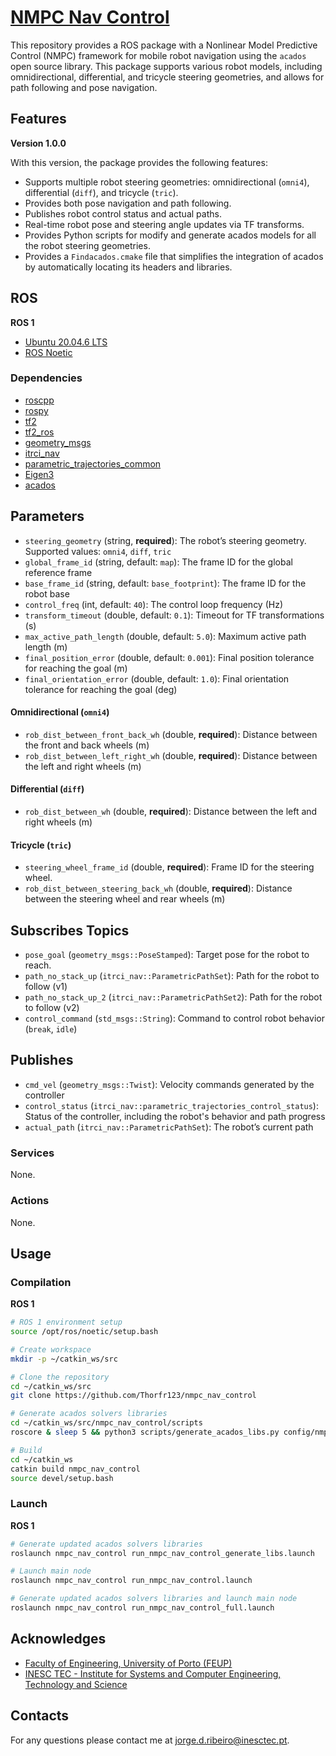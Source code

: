 # [NMPC Nav Control](https://github.com/Thorfr123/nmpc_nav_control)

This repository provides a ROS package with a Nonlinear Model Predictive Control (NMPC) framework for mobile robot navigation using the `acados` open source library. This package supports various robot models, including omnidirectional, differential, and tricycle steering geometries, and allows for path following and pose navigation.

## Features

**Version 1.0.0**

With this version, the package provides the following features:
- Supports multiple robot steering geometries: omnidirectional (`omni4`), differential (`diff`), and tricycle (`tric`).
- Provides both pose navigation and path following.
- Publishes robot control status and actual paths.
- Real-time robot pose and steering angle updates via TF transforms.
- Provides Python scripts for modify and generate acados models for all the robot steering geometries.
- Provides a `Findacados.cmake` file that simplifies the integration of acados by automatically locating its headers and libraries.

## ROS

**ROS 1**

- [Ubuntu 20.04.6 LTS](https://releases.ubuntu.com/focal/)
- [ROS Noetic](https://wiki.ros.org/noetic)

### Dependencies

- [roscpp](https://wiki.ros.org/roscpp/)
- [rospy](https://wiki.ros.org/rospy/)
- [tf2](https://index.ros.org/p/tf2/)
- [tf2_ros](https://index.ros.org/p/tf2_ros/)
- [geometry_msgs](https://index.ros.org/p/geometry_msgs/)
- [itrci_nav](https://gitlab.inesctec.pt/CRIIS/inesctec_robotics_custom_interfaces_stack/-/tree/main/itrci_nav)
- [parametric_trajectories_common](https://gitlab.inesctec.pt/mrdt/msc/trajectory-control-and-collision-avoidance-for-a-mobile-robot/parametric_trajectories_stack/-/tree/main)
- [Eigen3](https://devdocs.io/eigen3/)
- [acados](https://docs.acados.org/)

## Parameters

- `steering_geometry` (string, **required**): The robot’s steering geometry. Supported values: `omni4`, `diff`, `tric`
- `global_frame_id` (string, default: `map`): The frame ID for the global reference frame
- `base_frame_id` (string, default: `base_footprint`): The frame ID for the robot base
- `control_freq` (int, default: `40`): The control loop frequency (Hz)
- `transform_timeout` (double, default: `0.1`): Timeout for TF transformations (s)
- `max_active_path_length` (double, default: `5.0`): Maximum active path length (m)
- `final_position_error` (double, default: `0.001`): Final position tolerance for reaching the goal (m)
- `final_orientation_error` (double, default: `1.0`): Final orientation tolerance for reaching the goal (deg)

#### Omnidirectional (`omni4`)
- `rob_dist_between_front_back_wh` (double, **required**): Distance between the front and back wheels (m)
- `rob_dist_between_left_right_wh` (double, **required**): Distance between the left and right wheels (m)

#### Differential (`diff`)

- `rob_dist_between_wh` (double, **required**): Distance between the left and right wheels (m)

#### Tricycle (`tric`)

- `steering_wheel_frame_id` (double, **required**): Frame ID for the steering wheel.
- `rob_dist_between_steering_back_wh` (double, **required**): Distance between the steering wheel and rear wheels (m)

## Subscribes Topics

- `pose_goal` (`geometry_msgs::PoseStamped`): Target pose for the robot to reach.
- `path_no_stack_up` (`itrci_nav::ParametricPathSet`): Path for the robot to follow (v1)
- `path_no_stack_up_2` (`itrci_nav::ParametricPathSet2`): Path for the robot to follow (v2)
- `control_command` (`std_msgs::String`): Command to control robot behavior (`break`, `idle`)

## Publishes

- `cmd_vel` (`geometry_msgs::Twist`): Velocity commands generated by the controller
- `control_status` (`itrci_nav::parametric_trajectories_control_status`): Status of the controller, including the robot's behavior and path progress
- `actual_path` (`itrci_nav::ParametricPathSet`): The robot’s current path

### Services

None.

### Actions

None.

## Usage

### Compilation

**ROS 1**

```sh
# ROS 1 environment setup
source /opt/ros/noetic/setup.bash

# Create workspace
mkdir -p ~/catkin_ws/src

# Clone the repository
cd ~/catkin_ws/src
git clone https://github.com/Thorfr123/nmpc_nav_control

# Generate acados solvers libraries
cd ~/catkin_ws/src/nmpc_nav_control/scripts
roscore & sleep 5 && python3 scripts/generate_acados_libs.py config/nmpc_nav_control_acados_models.yaml

# Build
cd ~/catkin_ws
catkin build nmpc_nav_control
source devel/setup.bash
```

### Launch

**ROS 1**

```sh
# Generate updated acados solvers libraries
roslaunch nmpc_nav_control run_nmpc_nav_control_generate_libs.launch

# Launch main node
roslaunch nmpc_nav_control run_nmpc_nav_control.launch

# Generate updated acados solvers libraries and launch main node
roslaunch nmpc_nav_control run_nmpc_nav_control_full.launch
```

## Acknowledges

- [Faculty of Engineering, University of Porto (FEUP)](https://sigarra.up.pt/feup/en/)
- [INESC TEC - Institute for Systems and Computer Engineering, Technology and Science](https://www.inesctec.pt/en/)

## Contacts

For any questions please contact me at jorge.d.ribeiro@inesctec.pt.
